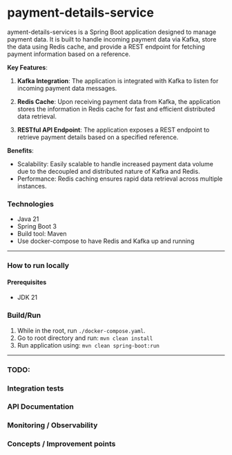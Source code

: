 # payment-details-service

ayment-details-services is a Spring Boot application designed to manage payment data.
It is built to handle incoming payment data via Kafka, store the data using Redis cache, and provide a REST endpoint for
fetching payment information based on a reference.

**Key Features**:

1. **Kafka Integration**: The application is integrated with Kafka to listen for incoming payment data messages.

2. **Redis Cache**: Upon receiving payment data from Kafka, the application stores the information in Redis cache for
   fast and efficient distributed data retrieval.

3. **RESTful API Endpoint**: The application exposes a REST endpoint to retrieve payment details based on a specified
   reference.

**Benefits**:

- Scalability: Easily scalable to handle increased payment data volume due to the decoupled and distributed nature of
  Kafka and Redis.
- Performance: Redis caching ensures rapid data retrieval across multiple instances.

### Technologies

* Java 21
* Spring Boot 3
* Build tool: Maven
* Use docker-compose to have Redis and Kafka up and running

---

### How to run locally

#### Prerequisites

- JDK 21

### Build/Run

1. While in the root, run `./docker-compose.yaml`.
2. Go to root directory and run: `mvn clean install`
3. Run application using: `mvn clean spring-boot:run`

---

### TODO:

### Integration tests

### API Documentation

### Monitoring / Observability

### Concepts / Improvement points
